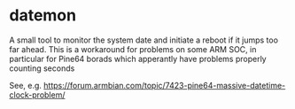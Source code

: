 
datemon 
=======

A small tool to monitor the system date and initiate a reboot if it jumps too far ahead. This is a workaround
for problems on some ARM SOC, in particular for Pine64 borads which apperantly have problems properly 
counting seconds

See, e.g. https://forum.armbian.com/topic/7423-pine64-massive-datetime-clock-problem/
